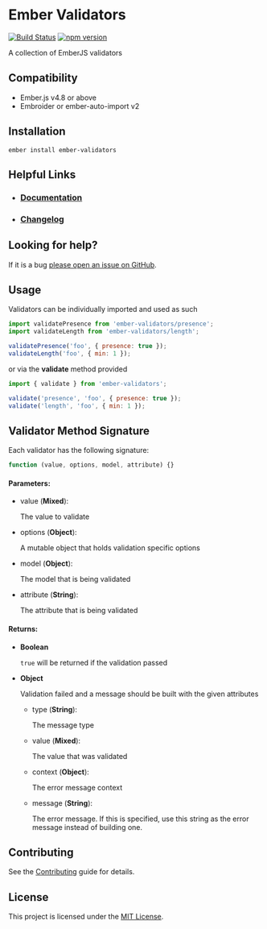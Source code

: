 # Ember Validators

[![Build Status](https://github.com/adopted-ember-addons/ember-validators/actions/workflows/ci.yml/badge.svg)](https://github.com/adopted-ember-addons/ember-validators/actions/workflows/ci.yml)
[![npm version](https://badge.fury.io/js/ember-validators.svg)](http://badge.fury.io/js/ember-validators)

A collection of EmberJS validators

## Compatibility

- Ember.js v4.8 or above
- Embroider or ember-auto-import v2

## Installation

```shell
ember install ember-validators
```

## Helpful Links

- ### [Documentation](https://adopted-ember-addons.github.io/ember-validators)
- ### [Changelog](CHANGELOG.md)

## Looking for help?

If it is a bug [please open an issue on GitHub](http://github.com/adopted-ember-addons/ember-validators/issues).

## Usage

Validators can be individually imported and used as such

```js
import validatePresence from 'ember-validators/presence';
import validateLength from 'ember-validators/length';

validatePresence('foo', { presence: true });
validateLength('foo', { min: 1 });
```

or via the **validate** method provided

```js
import { validate } from 'ember-validators';

validate('presence', 'foo', { presence: true });
validate('length', 'foo', { min: 1 });
```

## Validator Method Signature

Each validator has the following signature:

```js
function (value, options, model, attribute) {}
```

#### Parameters:

- value (**Mixed**):

  The value to validate

- options (**Object**):

  A mutable object that holds validation specific options

- model (**Object**):

  The model that is being validated

- attribute (**String**):

  The attribute that is being validated

#### Returns:

- **Boolean**

  `true` will be returned if the validation passed

- **Object**

  Validation failed and a message should be built with the given attributes

  - type (**String**):

    The message type

  - value (**Mixed**):

    The value that was validated

  - context (**Object**):

    The error message context

  - message (**String**):

    The error message. If this is specified, use this string as the error message instead of building one.

## Contributing

See the [Contributing](CONTRIBUTING.md) guide for details.

## License

This project is licensed under the [MIT License](LICENSE.md).
